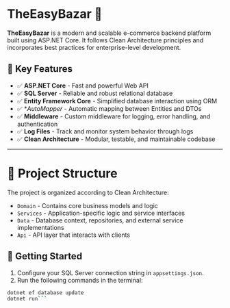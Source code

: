 # TheEasyBazar 🛒

**TheEasyBazar** is a modern and scalable e-commerce backend platform built using ASP.NET Core. It follows Clean Architecture principles and incorporates best practices for enterprise-level development.

## 🚀 Key Features
- ✅ **ASP.NET Core** - Fast and powerful Web API
- ✅ **SQL Server** - Reliable and robust relational database
- ✅ **Entity Framework Core** - Simplified database interaction using ORM
- ✅ **AutoMapper* - Automatic mapping between Entities and DTOs
- ✅ **Middleware** - Custom middleware for logging, error handling, and authentication
- ✅ **Log Files** - Track and monitor system behavior through logs
- ✅ **Clean Architecture** - Modular, testable, and maintainable codebase

---

# 📁 Project Structure

The project is organized according to Clean Architecture:
- `Domain` - Contains core business models and logic
- `Services` - Application-specific logic and service interfaces
- `Data` - Database context, repositories, and external service implementations
- `Api` - API layer that interacts with clients

## 🔧 Getting Started
1. Configure your SQL Server connection string in `appsettings.json`.
2. Run the following commands in the terminal:
```bash
dotnet ef database update
dotnet run```


